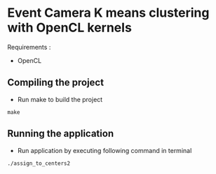 # Event Camera K means clustering with OpenCL kernels

Requirements :
- OpenCL

## Compiling the project
- Run make to build the project
```
make
```

## Running the application 
- Run application by executing following command in terminal
```
./assign_to_centers2
```

